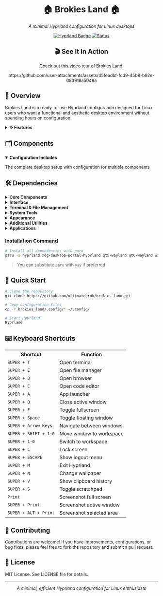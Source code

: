 <h1 align="center">🏠 Brokies Land 🏠</h1>

<p align="center"><i>A minimal Hyprland configuration for Linux desktops</i></p>

<p align="center">
  <a href="https://hyprland.org/"><img src="https://img.shields.io/badge/WM-Hyprland-blue" alt="Hyprland Badge"></a>
  <a href="https://github.com/ultimatebrok/brokies_land"><img src="https://img.shields.io/badge/Status-Active-green" alt="Status"></a>
</p>

<div align="center">
  <h2>🎬 See It In Action</h2>
  <p>Check out this video tour of Brokies Land:</p>
  <p>https://github.com/user-attachments/assets/45feadbf-fcd9-45b8-b92e-083919a5048a</p>
</div>

## 🌟 Overview

Brokies Land is a ready-to-use Hyprland configuration designed for Linux users who want a functional and aesthetic desktop environment without spending hours on configuration.

<details>
<summary><b>✨ Features</b></summary>

- **Simple Setup** - Easy installation and configuration process
- **Modern Aesthetic** - Clean, minimal interface with thoughtful design
- **Performance Focused** - Optimized for efficiency on various hardware
- **100% Free** - Open source and freely available
</details>

## 🗂️ Components

<details open>
<summary><b>Configuration Includes</b></summary>
<p>The complete desktop setup with configuration for multiple components</p>
</details>

## 🛠️ Dependencies

<details>
<summary><b>Core Components</b></summary>

- `hyprland` - Wayland compositor
- `xdg-desktop-portal-hyprland` - XDG portal for Hyprland
</details>

<details>
<summary><b>Interface</b></summary>

- `waybar` - Status bar
- `tofi` - Application launcher
- `dunst` - Notification daemon
</details>

<details>
<summary><b>Terminal & File Management</b></summary>

- `kitty` or `ghostty` - Terminal emulators
- `nautilus` - File manager
</details>

<details>
<summary><b>System Tools</b></summary>

- `hyprlock` - Screen locker
- `hypridle` - Idle daemon
- `wlogout` - Session management
- `swww` - Wallpaper manager
- `grimblast` - Screenshot utility
</details>

<details>
<summary><b>Appearance</b></summary>

- `nwg-look` - GTK settings manager
- `kvantum` - Qt theme engine
- `noto-fonts-cjk` - Font package
- `bibata-cursor-theme` - Cursor theme
- `fluent-icon-theme-git` - Icon theme
- <a href="https://github.com/vinceliuice/Orchis-theme">Orchis-theme</a> - GTK theme
</details>

<details>
<summary><b>Additional Utilities</b></summary>

- `cliphist` - Clipboard manager
- `qt5-wayland` & `qt6-wayland` - Qt Wayland support
- `polkit-kde-agent` - Authentication agent
- `brightnessctl` - Brightness control
- `playerctl` - Media player control
- `pavucontrol` - Audio control panel
- `bluez` & `bluez-utils` - Bluetooth support
- `jamesdsp` - Audio effects processor
- `gnome-clocks` - Clock application
</details>

<details>
<summary><b>Applications</b></summary>

- `zen-browser` - Web browser
- `visual-studio-code` - Code editor
- `zed-preview` - Alternative code editor
</details>

### Installation Command

```bash
# Install all dependencies with paru
paru -S hyprland xdg-desktop-portal-hyprland qt5-wayland qt6-wayland waybar kitty dunst tofi nautilus polkit-kde-agent swww brightnessctl grimblast-git hyprlock hypridle wleave-git wlogout playerctl pavucontrol cliphist nwg-look kvantum zen-browser-bin visual-studio-code-bin zed-preview-bin noto-fonts-cjk bluez bluez-utils ghostty jamesdsp bibata-cursor-theme fluent-icon-theme-git gnome-clocks
```

> You can substitute `paru` with `yay` if preferred

## 🚀 Quick Start

```bash
# Clone the repository
git clone https://github.com/ultimatebrok/brokies_land.git

# Copy configuration files
cp -r brokies_land/.config/* ~/.config/

# Start Hyprland
Hyprland
```

## ⌨️ Keyboard Shortcuts

<table align="center">
  <tr>
    <th>Shortcut</th>
    <th>Function</th>
  </tr>
  <tr>
    <td><code>SUPER + T</code></td>
    <td>Open terminal</td>
  </tr>
  <tr>
    <td><code>SUPER + E</code></td>
    <td>Open file manager</td>
  </tr>
  <tr>
    <td><code>SUPER + B</code></td>
    <td>Open browser</td>
  </tr>
  <tr>
    <td><code>SUPER + C</code></td>
    <td>Open code editor</td>
  </tr>
  <tr>
    <td><code>SUPER + A</code></td>
    <td>App launcher</td>
  </tr>
  <tr>
    <td><code>SUPER + Q</code></td>
    <td>Close active window</td>
  </tr>
  <tr>
    <td><code>SUPER + F</code></td>
    <td>Toggle fullscreen</td>
  </tr>
  <tr>
    <td><code>SUPER + Space</code></td>
    <td>Toggle floating window</td>
  </tr>
  <tr>
    <td><code>SUPER + Arrow Keys</code></td>
    <td>Navigate between windows</td>
  </tr>
  <tr>
    <td><code>SUPER + SHIFT + 1-0</code></td>
    <td>Move window to workspace</td>
  </tr>
  <tr>
    <td><code>SUPER + 1-0</code></td>
    <td>Switch to workspace</td>
  </tr>
  <tr>
    <td><code>SUPER + L</code></td>
    <td>Lock screen</td>
  </tr>
  <tr>
    <td><code>SUPER + ESCAPE</code></td>
    <td>Show logout menu</td>
  </tr>
  <tr>
    <td><code>SUPER + M</code></td>
    <td>Exit Hyprland</td>
  </tr>
  <tr>
    <td><code>SUPER + N</code></td>
    <td>Change wallpaper</td>
  </tr>
  <tr>
    <td><code>SUPER + V</code></td>
    <td>Show clipboard history</td>
  </tr>
  <tr>
    <td><code>SUPER + S</code></td>
    <td>Toggle scratchpad</td>
  </tr>
  <tr>
    <td><code>Print</code></td>
    <td>Screenshot full screen</td>
  </tr>
  <tr>
    <td><code>SUPER + Print</code></td>
    <td>Screenshot active window</td>
  </tr>
  <tr>
    <td><code>SUPER + ALT + Print</code></td>
    <td>Screenshot selected area</td>
  </tr>
</table>

## 💖 Contributing

Contributions are welcome! If you have improvements, configurations, or bug fixes, please feel free to fork the repository and submit a pull request.

## 📜 License

MIT License. See LICENSE file for details.

<hr>

<p align="center"><i>A minimal, efficient Hyprland configuration for Linux enthusiasts</i></p>
